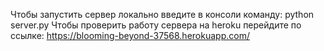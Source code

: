 Чтобы запустить сервер локально введите в консоли команду:  python server.py
Чтобы проверить работу сервера на heroku перейдите по ссылке: https://blooming-beyond-37568.herokuapp.com/
